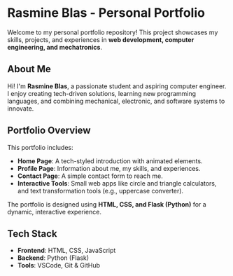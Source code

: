 # Rasmine Blas - Personal Portfolio

Welcome to my personal portfolio repository! This project showcases my skills, projects, and experiences in **web development, computer engineering, and mechatronics**.

## About Me
Hi! I'm **Rasmine Blas**, a passionate student and aspiring computer engineer. I enjoy creating tech-driven solutions, learning new programming languages, and combining mechanical, electronic, and software systems to innovate.

## Portfolio Overview
This portfolio includes:

- **Home Page**: A tech-styled introduction with animated elements.  
- **Profile Page**: Information about me, my skills, and experiences.  
- **Contact Page**: A simple contact form to reach me.  
- **Interactive Tools**: Small web apps like circle and triangle calculators, and text transformation tools (e.g., uppercase converter).  

The portfolio is designed using **HTML, CSS, and Flask (Python)** for a dynamic, interactive experience.
  
## Tech Stack
- **Frontend**: HTML, CSS, JavaScript  
- **Backend**: Python (Flask)  
- **Tools**: VSCode, Git & GitHub  


